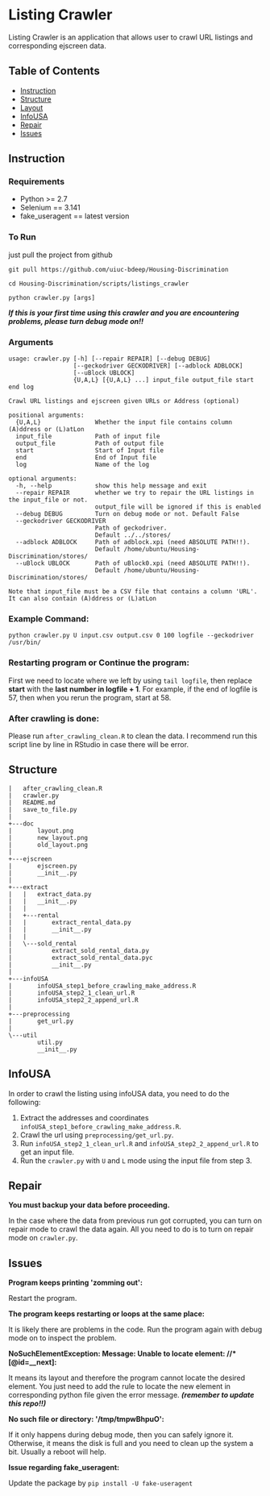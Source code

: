 Listing Crawler
===
Listing Crawler is an application that allows user to crawl URL listings and corresponding ejscreen data.

## Table of Contents

* [Instruction](#Instruction)
* [Structure](#Structure)
* [Layout](#Layout)
* [InfoUSA](#InfoUSA)
* [Repair](#Repair)
* [Issues](#Issues)

## Instruction
### Requirements
- Python >= 2.7
- Selenium == 3.141
- fake_useragent == latest version

### To Run
just pull the project from github
```gherkin=
git pull https://github.com/uiuc-bdeep/Housing-Discrimination

cd Housing-Discrimination/scripts/listings_crawler

python crawler.py [args]
```

***If this is your first time using this crawler and you are encountering problems, please turn debug mode on!!***

### Arguments
```
usage: crawler.py [-h] [--repair REPAIR] [--debug DEBUG]
                  [--geckodriver GECKODRIVER] [--adblock ADBLOCK]
                  [--uBlock UBLOCK]
                  {U,A,L} [{U,A,L} ...] input_file output_file start end log

Crawl URL listings and ejscreen given URLs or Address (optional)

positional arguments:
  {U,A,L}               Whether the input file contains column (A)ddress or (L)atLon
  input_file            Path of input file
  output_file           Path of output file
  start                 Start of Input file
  end                   End of Input file
  log                   Name of the log

optional arguments:
  -h, --help            show this help message and exit
  --repair REPAIR       whether we try to repair the URL listings in the input_file or not.
                        output_file will be ignored if this is enabled
  --debug DEBUG         Turn on debug mode or not. Default False
  --geckodriver GECKODRIVER
                        Path of geckodriver.
                        Default ../../stores/
  --adblock ADBLOCK     Path of adblock.xpi (need ABSOLUTE PATH!!).
                        Default /home/ubuntu/Housing-Discrimination/stores/
  --uBlock UBLOCK       Path of uBlock0.xpi (need ABSOLUTE PATH!!).
                        Default /home/ubuntu/Housing-Discrimination/stores/

Note that input_file must be a CSV file that contains a column 'URL'.
It can also contain (A)ddress or (L)atLon
```

### Example Command:
```gherkin=
python crawler.py U input.csv output.csv 0 100 logfile --geckodriver /usr/bin/
```
### Restarting program or Continue the program:
First we need to locate where we left by using ```tail logfile```, then replace **start** with the **last number in logfile + 1**. For example, if the end of logfile is 57, then when you rerun the program, start at 58.

### After crawling is done:
Please run ```after_crawling_clean.R``` to clean the data. I recommend run this script line by line in RStudio in case there will be error.

Structure
---
```
|   after_crawling_clean.R
|   crawler.py
|   README.md
|   save_to_file.py
|
+---doc
|       layout.png
|       new_layout.png
|       old_layout.png
|
+---ejscreen
|       ejscreen.py
|       __init__.py
|
+---extract
|   |   extract_data.py
|   |   __init__.py
|   |
|   +---rental
|   |       extract_rental_data.py
|   |       __init__.py
|   |
|   \---sold_rental
|           extract_sold_rental_data.py
|           extract_sold_rental_data.pyc
|           __init__.py
|
+---infoUSA
|       infoUSA_step1_before_crawling_make_address.R
|       infoUSA_step2_1_clean_url.R
|       infoUSA_step2_2_append_url.R
|
+---preprocessing
|       get_url.py
|
\---util
        util.py
        __init__.py
```

InfoUSA
---
In order to crawl the listing using infoUSA data, you need to do the following:
1. Extract the addresses and coordinates `infoUSA_step1_before_crawling_make_address.R`. 
2. Crawl the url using `preprocessing/get_url.py`. 
3. Run `infoUSA_step2_1_clean_url.R` and `infoUSA_step2_2_append_url.R` to get an input file. 
4. Run the `crawler.py` with `U` and `L` mode using the input file from step 3.

Repair
---
**You must backup your data before proceeding.**

In the case where the data from previous run got corrupted, you can turn on repair mode to crawl the data again. All you need to do is to turn on repair mode on `crawler.py`.

Issues
---
**Program keeps printing 'zomming out':**

Restart the program.

**The program keeps restarting or loops at the same place:**

It is likely there are problems in the code. Run the program again with debug mode on to inspect the problem.

**NoSuchElementException: Message: Unable to locate element: //*[@id=__next]:**

It means 
its layout and therefore the program cannot locate the desired element. You just need to add the rule to locate the new element in corresponding python file given the error message. ***(remember to update this repo!!)***

**No such file or directory: '/tmp/tmpwBhpuO':**

If it only happens during debug mode, then you can safely ignore it. Otherwise, it means the disk is full and you need to clean up the system a bit. Usually a reboot will help.

**Issue regarding fake_useragent:**

Update the package by ```pip install -U fake-useragent```
